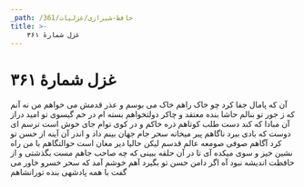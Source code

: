 ```yaml
---
_path: /حافظ-شیرازی/غزلیات/361
title: >-
    غزل شمارهٔ ۳۶۱
---
```

# غزل شمارهٔ ۳۶۱

آن که پامال جفا کرد چو خاک راهم
خاک می بوسم و عذر قدمش می خواهم
من نه آنم که ز جور تو بنالم حاشا
بنده معتقد و چاکر دولتخواهم
بسته ام در خم گیسوی تو امید دراز
آن مبادا که کند دست طلب کوتاهم
ذره خاکم و در کوی توام جای خوش است
ترسم ای دوست که بادی ببرد ناگاهم
پیر میخانه سحر جام جهان بینم داد
و اندر آن آینه از حسن تو کرد آگاهم
صوفی صومعه عالم قدسم لیکن
حالیا دیر مغان است حوالتگاهم
با من راه نشین خیز و سوی میکده آی
تا در آن حلقه ببینی که چه صاحب جاهم
مست بگذشتی و از حافظت اندیشه نبود
آه اگر دامن حسن تو بگیرد آهم
خوشم آمد که سحر خسرو خاور می گفت
با همه پادشهی بنده تورانشاهم

